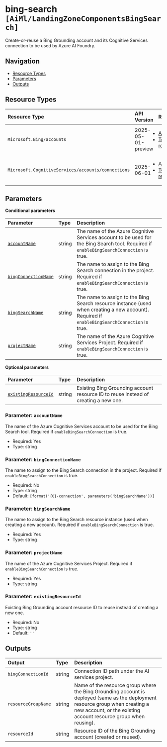 # bing-search `[AiMl/LandingZoneComponentsBingSearch]`

Create-or-reuse a Bing Grounding account and its Cognitive Services connection to be used by Azure AI Foundry.

## Navigation

- [Resource Types](#Resource-Types)
- [Parameters](#Parameters)
- [Outputs](#Outputs)

## Resource Types

| Resource Type | API Version | References |
| :-- | :-- | :-- |
| `Microsoft.Bing/accounts` | 2025-05-01-preview | <ul style="padding-left: 0px;"><li>[AzAdvertizer](https://www.azadvertizer.net/azresourcetypes/microsoft.bing_accounts.html)</li><li>[Template reference](https://learn.microsoft.com/en-us/azure/templates)</li></ul> |
| `Microsoft.CognitiveServices/accounts/connections` | 2025-06-01 | <ul style="padding-left: 0px;"><li>[AzAdvertizer](https://www.azadvertizer.net/azresourcetypes/microsoft.cognitiveservices_accounts_connections.html)</li><li>[Template reference](https://learn.microsoft.com/en-us/azure/templates/Microsoft.CognitiveServices/2025-06-01/accounts/connections)</li></ul> |

## Parameters

**Conditional parameters**

| Parameter | Type | Description |
| :-- | :-- | :-- |
| [`accountName`](#parameter-accountname) | string | The name of the Azure Cognitive Services account to be used for the Bing Search tool. Required if `enableBingSearchConnection` is true. |
| [`bingConnectionName`](#parameter-bingconnectionname) | string | The name to assign to the Bing Search connection in the project. Required if `enableBingSearchConnection` is true. |
| [`bingSearchName`](#parameter-bingsearchname) | string | The name to assign to the Bing Search resource instance (used when creating a new account). Required if `enableBingSearchConnection` is true. |
| [`projectName`](#parameter-projectname) | string | The name of the Azure Cognitive Services Project. Required if `enableBingSearchConnection` is true. |

**Optional parameters**

| Parameter | Type | Description |
| :-- | :-- | :-- |
| [`existingResourceId`](#parameter-existingresourceid) | string | Existing Bing Grounding account resource ID to reuse instead of creating a new one. |

### Parameter: `accountName`

The name of the Azure Cognitive Services account to be used for the Bing Search tool. Required if `enableBingSearchConnection` is true.

- Required: Yes
- Type: string

### Parameter: `bingConnectionName`

The name to assign to the Bing Search connection in the project. Required if `enableBingSearchConnection` is true.

- Required: No
- Type: string
- Default: `[format('{0}-connection', parameters('bingSearchName'))]`

### Parameter: `bingSearchName`

The name to assign to the Bing Search resource instance (used when creating a new account). Required if `enableBingSearchConnection` is true.

- Required: Yes
- Type: string

### Parameter: `projectName`

The name of the Azure Cognitive Services Project. Required if `enableBingSearchConnection` is true.

- Required: Yes
- Type: string

### Parameter: `existingResourceId`

Existing Bing Grounding account resource ID to reuse instead of creating a new one.

- Required: No
- Type: string
- Default: `''`

## Outputs

| Output | Type | Description |
| :-- | :-- | :-- |
| `bingConnectionId` | string | Connection ID path under the AI services project. |
| `resourceGroupName` | string | Name of the resource group where the Bing Grounding account is deployed (same as the deployment resource group when creating a new account, or the existing account resource group when reusing). |
| `resourceId` | string | Resource ID of the Bing Grounding account (created or reused). |
